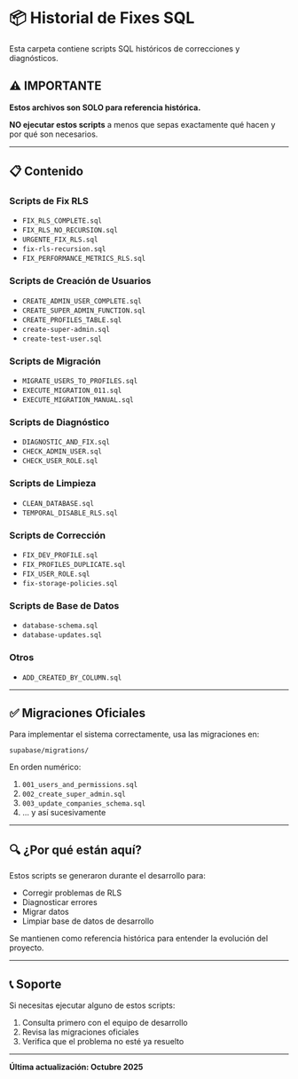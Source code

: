 # 📦 Historial de Fixes SQL

Esta carpeta contiene scripts SQL históricos de correcciones y diagnósticos.

## ⚠️ IMPORTANTE

**Estos archivos son SOLO para referencia histórica.**

**NO ejecutar estos scripts** a menos que sepas exactamente qué hacen y por qué son necesarios.

---

## 📋 Contenido

### **Scripts de Fix RLS**
- `FIX_RLS_COMPLETE.sql`
- `FIX_RLS_NO_RECURSION.sql`
- `URGENTE_FIX_RLS.sql`
- `fix-rls-recursion.sql`
- `FIX_PERFORMANCE_METRICS_RLS.sql`

### **Scripts de Creación de Usuarios**
- `CREATE_ADMIN_USER_COMPLETE.sql`
- `CREATE_SUPER_ADMIN_FUNCTION.sql`
- `CREATE_PROFILES_TABLE.sql`
- `create-super-admin.sql`
- `create-test-user.sql`

### **Scripts de Migración**
- `MIGRATE_USERS_TO_PROFILES.sql`
- `EXECUTE_MIGRATION_011.sql`
- `EXECUTE_MIGRATION_MANUAL.sql`

### **Scripts de Diagnóstico**
- `DIAGNOSTIC_AND_FIX.sql`
- `CHECK_ADMIN_USER.sql`
- `CHECK_USER_ROLE.sql`

### **Scripts de Limpieza**
- `CLEAN_DATABASE.sql`
- `TEMPORAL_DISABLE_RLS.sql`

### **Scripts de Corrección**
- `FIX_DEV_PROFILE.sql`
- `FIX_PROFILES_DUPLICATE.sql`
- `FIX_USER_ROLE.sql`
- `fix-storage-policies.sql`

### **Scripts de Base de Datos**
- `database-schema.sql`
- `database-updates.sql`

### **Otros**
- `ADD_CREATED_BY_COLUMN.sql`

---

## ✅ Migraciones Oficiales

Para implementar el sistema correctamente, usa las migraciones en:

```
supabase/migrations/
```

En orden numérico:
1. `001_users_and_permissions.sql`
2. `002_create_super_admin.sql`
3. `003_update_companies_schema.sql`
4. ... y así sucesivamente

---

## 🔍 ¿Por qué están aquí?

Estos scripts se generaron durante el desarrollo para:
- Corregir problemas de RLS
- Diagnosticar errores
- Migrar datos
- Limpiar base de datos de desarrollo

Se mantienen como referencia histórica para entender la evolución del proyecto.

---

## 📞 Soporte

Si necesitas ejecutar alguno de estos scripts:
1. Consulta primero con el equipo de desarrollo
2. Revisa las migraciones oficiales
3. Verifica que el problema no esté ya resuelto

---

**Última actualización: Octubre 2025**
